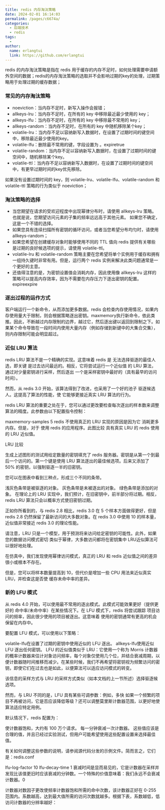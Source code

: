 ```yaml
---
title: redis 内存淘汰策略
date: 2024-02-01 16:14:03
permalink: /pages/c6674a/
categories:
  - 后端技术
  - redis
tags:
  - 
author: 
  name: erlangtui
  link: https://github.com/erlangtui
---
```


redis 的内存淘汰策略是指在 redis 用于缓存的内存不足时，如何处理需要申请额外空间的数据；redis的内存淘汰策略的选取并不会影响过期的key的处理，过期策略用于处理过期的缓存数据；

### 常见的内存淘汰策略

* noeviction：当内存不足时，新写入操作会报错；
* allkeys-lru：当内存不足时，在所有的 key 中移除最近最少使用的 key；
* allkeys-lfu：当内存不足时，在所有的 key 中移除最不常用的 key；
* allkeys-random：当内存不足时，在所有的 key 中随机移除某个key；
* volatile-lru：当内存不足以容纳新写入数据时，在设置了过期时间的键空间中，移除最近最少使用的key。
* volatile-lfu：删除最不常用的键，字段设置为 。expiretrue
* volatile-random：当内存不足以容纳新写入数据时，在设置了过期时间的键空间中，随机移除某个key。
* volatile-ttl：当内存不足以容纳新写入数据时，在设置了过期时间的键空间中，有更早过期时间的key优先移除。

如果没有设置过期时间的 key，则 volatile-lru、volatile-lfu、volatile-random 和 volatile-ttl 策略的行为类似于 noeviction；

### 淘汰策略的选择
* 当您期望在请求的受欢迎程度中出现幂律分布时，请使用 allkeys-lru 策略。也就是说，您期望访问元素的子集的频率远远高于其他元素。 如果您不确定，这是一个不错的选择。
* 如果您具有连续扫描所有密钥的循环访问，或者当您希望分布均匀时，请使用 allkeys-random；
* 如果您希望在创建缓存对象时能够使用不同的 TTL 值向 redis 提供有关哪些是过期的良好候选项的提示，请使用 volatile-ttl。
* volatile-lru 和 volatile-random 策略主要在您希望将单个实例用于缓存和拥有一组持久键时非常有用。但是，运行两个 redis 实例来解决此类问题通常是一个更好的主意。
* 还值得注意的是，为密钥设置值会消耗内存，因此使用像 allkeys-lru 这样的策略可以提高内存效率，因为不需要在内存压力下逐出密钥的配置。expireexpire

### 逐出过程的运作方式
客户端运行一个新命令，从而添加更多数据。redis 会检查内存使用情况，如果内存使用量大于限制，则会根据策略逐出密钥。maxmemory执行新命令，依此类推。因此，不断越过内存限制的边界，越过它，然后逐出键以返回到限制之下。如果某个命令导致在一段时间内使用大量内存（例如存储到新键中的大集合交集），则内存限制可能会明显超过。

### 近似 LRU 算法
redis LRU 算法不是一个精确的实现。这意味着 redis 是 无法选择驱逐的最佳人选，即关键 是过去访问最远的。相反，它将尝试运行一个近似值 的 LRU 算法，通过对少量密钥进行采样，然后逐出 一个是采样密钥中最好的（具有最早的访问时间）。

然而，从 redis 3.0 开始，该算法得到了改进，也采用了一个好的池子 驱逐候选人。这提高了算法的性能，使 它能够更接近真实 LRU 算法的行为。

redis LRU 算法的重要之处在于，您可以通过更改要检查每次逐出的样本数来调整算法的精度。此参数由以下配置指令控制：

maxmemory-samples 5
redis 不使用真正的 LRU 实现的原因是因为它 消耗更多内存。但是，对于 使用 redis 的应用程序。此图比较 具有真实 LRU 的 redis 使用的 LRU 近似值。

LRU 比较

生成上述图形的测试用给定数量的密钥填充了 redis 服务器。密钥是从第一个到最后一个访问的。第一个键是使用 LRU 算法逐出的最佳候选项。后来又添加了 50% 的密钥，以强制驱逐一半的旧密钥。

您可以在图表中看到三种点，形成三个不同的条带。

浅灰色条带是被驱逐的对象。
灰色条带是未被逐出的对象。
绿色条带是添加的对象。
在理论上的 LRU 实现中，我们预计，在旧密钥中，前半部分将过期。相反，redis LRU 算法只会以概率方式使旧密钥过期。

正如你所看到的，与 redis 2.8 相比，redis 3.0 在 5 个样本方面做得更好，但是 redis 2.8 仍然保留了最新访问的大多数对象。在 redis 3.0 中使用 10 的样本量，近似值非常接近 redis 3.0 的理论性能。

请注意，LRU 只是一个模型，用于预测将来访问给定密钥的可能性。此外，如果您的数据访问模式密切 类似于幂律，大多数访问都将在密钥集中 LRU近似算法可以很好地处理。

在仿真中，我们发现使用幂律访问模式，真正的 LRU 和 redis 近似值之间的差异很小或根本不存在。

但是，您可以将样本数量提高到 10，但代价是增加一些 CPU 用法来近似真实 LRU，并检查这是否使 缓存未命中率的差异。



### 新的 LFU 模式
从 redis 4.0 开始，可以使用最不常用的逐出模式。此模式可能效果更好（提供更好的 命中率/未命中率）在某些情况下。在 LFU 模式下，redis 将尝试跟踪 项目访问的频率，因此很少使用的项目被逐出。这意味着 使用的密钥通常有更高的机会保留在内存中。

要配置 LFU 模式，可以使用以下策略：

volatile-lfu在设置了过期的密钥中使用近似的 LFU 逐出。
allkeys-lfu使用近似 LFU 逐出任何密钥。
LFU 的近似值类似于 LRU：它使用一个称为 Morris 计数器的概率计数器来估计对象访问频率，每个对象仅使用几个位，并结合衰减周期，以便计数器随时间推移而减少。在某些时候，我们不再希望将密钥视为频繁访问的密钥，即使它们在过去也是如此，以便算法可以适应访问模式的转变。

该信息的采样方式与 LRU 的采样方式类似（如本文档的上一节所述）选择驱逐候选项。

然而，与 LRU 不同的是，LFU 具有某些可调参数：例如，多快 如果一个频繁的项目不再被访问，它是否应该降低等级？还可以调整莫里斯计数器范围，以更好地使算法适应特定用例。

默认情况下，redis 配置为：

使计数器饱和，大约有 100 万个请求。
每一分钟衰减一次计数器。
这些值应该是合理的值，并且已经过实验测试，但用户可能希望使用这些配置设置来选择最佳值。

有关如何调整这些参数的说明，请参阅源代码分发的示例文件。简而言之，它们是：redis.conf

lfu-log-factor 10
lfu-decay-time 1
衰减时间是显而易见的，它是计数器在采样并发现比该值更旧时应该衰减的分钟数。一个特殊的价值意味着：我们永远不会衰减计数器。0

计数器对数因子更改使频率计数器饱和所需的命中次数，该计数器正好在 0-255 范围内。系数越高，达到最大值所需的访问次数就越多。根据下表，系数越低，低访问计数器的分辨率越好：


